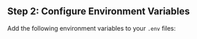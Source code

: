 ## Step 2: Configure Environment Variables

Add the following environment variables to your `.env` files:
